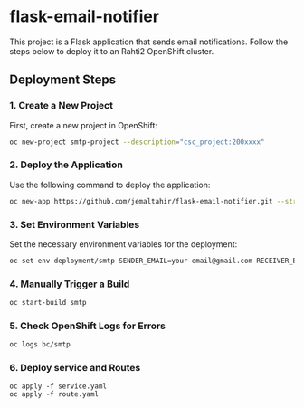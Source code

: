 # flask-email-notifier

This project is a Flask application that sends email notifications. Follow the steps below to deploy it to an Rahti2 OpenShift cluster.

## Deployment Steps

### 1. Create a New Project
First, create a new project in OpenShift:
```sh
oc new-project smtp-project --description="csc_project:200xxxx"
```

### 2. Deploy the Application
Use the following command to deploy the application:
```sh
oc new-app https://github.com/jemaltahir/flask-email-notifier.git --strategy=docker --name="smtp" -l app=smtp
```

### 3. Set Environment Variables
Set the necessary environment variables for the deployment:
```sh
oc set env deployment/smtp SENDER_EMAIL=your-email@gmail.com RECEIVER_EMAIL=receiver-email@gmail.com
```

### 4. Manually Trigger a Build
```sh
oc start-build smtp
```

### 5. Check OpenShift Logs for Errors
```sh
oc logs bc/smtp
```

### 6. Deploy service and Routes
```Sh
oc apply -f service.yaml
oc apply -f route.yaml
```